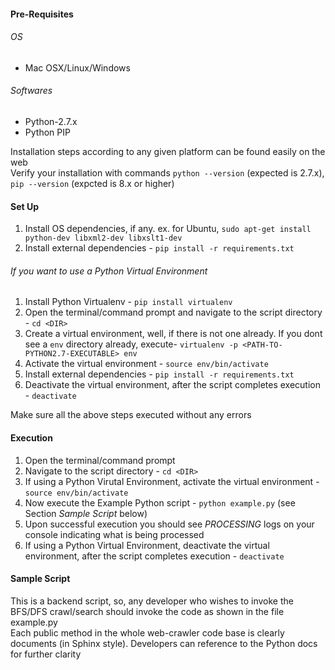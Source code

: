 #### Pre-Requisites
###### OS
* Mac OSX/Linux/Windows

###### Softwares
* Python-2.7.x  
* Python PIP  

Installation steps according to any given platform can be found easily on the web  
Verify your installation with commands `python --version` (expected is 2.7.x), `pip --version` (expcted is 8.x or higher)

#### Set Up
1. Install OS dependencies, if any. ex. for Ubuntu, `sudo apt-get install python-dev libxml2-dev libxslt1-dev`  
2. Install external dependencies - `pip install -r requirements.txt`  

###### If you want to use a Python Virtual Environment
1. Install Python Virtualenv - `pip install virtualenv`  
2. Open the terminal/command prompt and navigate to the script directory - `cd <DIR>`  
3. Create a virtual environment, well, if there is not one already. If you dont see a `env` directory already, execute- `virtualenv -p <PATH-TO-PYTHON2.7-EXECUTABLE> env`  
4. Activate the virtual environment - `source env/bin/activate`  
5. Install external dependencies - `pip install -r requirements.txt`  
6. Deactivate the virtual environment, after the script completes execution - `deactivate`  

Make sure all the above steps executed without any errors  

#### Execution
1. Open the terminal/command prompt  
2. Navigate to the script directory - `cd <DIR>`  
3. If using a Python Virutal Environment, activate the virtual environment - `source env/bin/activate`
4. Now execute the Example Python script - `python example.py` (see Section _Sample Script_ below)  
5. Upon successful execution you should see _PROCESSING_ logs on your console indicating what is being processed
6. If using a Python Virtual Environment, deactivate the virtual environment, after the script completes execution - `deactivate`

#### Sample Script
This is a backend script, so, any developer who wishes to invoke the BFS/DFS crawl/search should invoke the code as shown in the file example.py  
Each public method in the whole web-crawler code base is clearly documents (in Sphinx style). Developers can reference to the Python docs for further clarity
